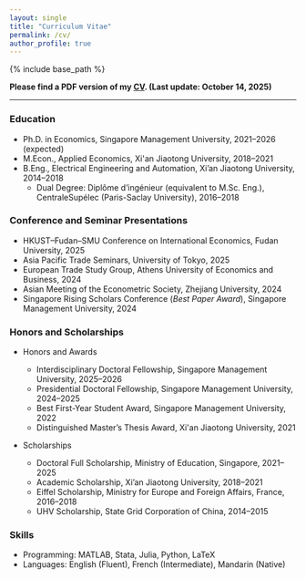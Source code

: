 ```yaml
---
layout: single
title: "Curriculum Vitae"
permalink: /cv/
author_profile: true
---
```


{% include base_path %}

<strong>
  Please find a PDF version of my 
  <a href="https://tong-ni.github.io/files/NI_Tong_CV_20251014.pdf" target="_blank" rel="noopener noreferrer" class="btn--research">CV</a>. 
  (Last update: October 14, 2025)
</strong>

------
### Education
- Ph.D. in Economics, Singapore Management University, 2021–2026 (expected)
- M.Econ., Applied Economics, Xi'an Jiaotong University, 2018–2021
- B.Eng., Electrical Engineering and Automation, Xi’an Jiaotong University, 2014–2018  
  - Dual Degree: Diplôme d’ingénieur (equivalent to M.Sc. Eng.), CentraleSupélec (Paris-Saclay University), 2016–2018

### Conference and Seminar Presentations
- HKUST–Fudan–SMU Conference on International Economics, Fudan University, 2025
- Asia Pacific Trade Seminars, University of Tokyo, 2025
- European Trade Study Group, Athens University of Economics and Business, 2024
- Asian Meeting of the Econometric Society, Zhejiang University, 2024
- Singapore Rising Scholars Conference (_Best Paper Award_), Singapore Management University, 2024

### Honors and Scholarships
- Honors and Awards
  - Interdisciplinary Doctoral Fellowship, Singapore Management University, 2025–2026
  - Presidential Doctoral Fellowship, Singapore Management University, 2024–2025
  - Best First-Year Student Award, Singapore Management University, 2022
  - Distinguished Master’s Thesis Award, Xi'an Jiaotong University, 2021
 
- Scholarships
  - Doctoral Full Scholarship, Ministry of Education, Singapore, 2021–2025
  - Academic Scholarship, Xi’an Jiaotong University, 2018–2021
  - Eiffel Scholarship, Ministry for Europe and Foreign Affairs, France, 2016–2018
  - UHV Scholarship, State Grid Corporation of China, 2014–2015

### Skills
- Programming: MATLAB, Stata, Julia, Python, LaTeX
- Languages: English (Fluent), French (Intermediate), Mandarin (Native)
